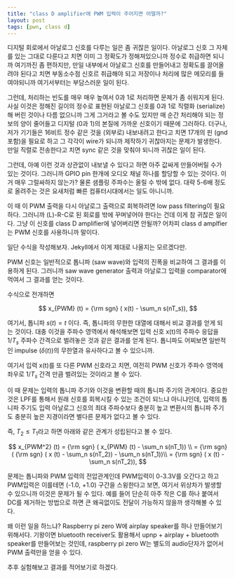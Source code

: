 ```yaml
---
title: "class D amplifier에 PWM 입력이 주어지면 어떨까?"
layout: post
tags: [pwn, class d]
---
```


디지털 회로에서 아날로그 신호를 다루는 일은 좀 귀찮은 일이다. 아날로그 신호 그 자체를 있는 그대로 다룬다고 치면 이미 그 정확도가 정해져있으니까 정수로 취급하면 되니까 여기까진 좀 편하지만, 만일 내부에서 아날로그 신호를 만들어내고 정확도를 끌어올려야 된다고 치면 부동소수점 신호르 취급해야 되고 저장이나 처리에 많은 메모리를 들여야되니까 여기서부터는 부담스러운 일이 된다. 

그런데, 처리하는 빈도를 매우 매우 높여서 0과 1로 처리하면 문제가 좀 쉬워지게 된다. 사실 이것은 정해진 길이의 정수로 표현된 아날로그 신호를 0과 1로 직렬화 (serialize)해 버린 것이나 다름 없으니까 그게 그거라고 볼 수도 있지만 매 순간 처리해야 되는 정보의 양이 줄어들고 디지털 (0과 1)의 본질에 가까운 신호이기 때문에 그러하다. 더구나, 저가 기기들은 16비트 정수 같은 것을 (외부로) 내보내려고 한다고 치면 17개의 핀 (gnd 포함)을 필요로 하고 그 각각이 wire가 되니까 제작하기 귀찮아지는 문제가 발생한다. 만일 직렬로 전송한다고 치면 sync 같은 것을 맞춰야 되니까 귀찮은 일이 된다.

그런데, 아예 이런 것과 상관없이 내보낼 수 있다고 하면 아주 값싸게 만들어버릴 수가 있는 것이다. 그러니까 GPIO pin 한개에 오디오 채널 하나를 할당할 수 있는 것이다. 이거 매우 그럴싸하지 않는가? 물론 샘플링 주파수는 올릴 수 밖에 없다. 대략 5-6배 정도로 올려주는 것은 요새처럼 빠른 컴퓨터시대에서는 일도 아니니까. 

이 때 이 PWM 출력을 다시 아날로그 출력으로 회복하려면 low pass filtering이 필요하다. 그러니까 (L)-R-C로 된 회로를 밖에 꾸며넣어야 한다는 건데 이게 참 귀찮은 일이다. 그냥 이 신호를 class D amplifier에 넣어버리면 안될까? 어차피 class d amplfier는 PWM 신호를 사용하니까 말이다.

일단 수식을 작성해보자. Jekyll에서 이게 제대로 나올지는 모르겠다만.

PWM 신호는 일반적으로 톱니파 (saw wave)와 입력의 진폭을 비교하여 그 결과를 이용하게 된다. 그러니까 saw wave generator 출력과 아날로그 입력을 comparator에 먹여서 그 결과를 얻는 것이다.

수식으로 전개하면 

$$ x_{PWM} (t) = {\rm sgn} ( x(t) - \sum_n s(nT_s)), $$

여기서, 톱니파 $s(t) = t$ 이다. 즉, 톱니파의 무한한 대열에 대해서 비교 결과를 얻게 되는 것이다. 대충 이것을 주파수 영역에서 해석해보면 입력 신호 x(t)의 주파수 응답을 $1/T_s$ 주파수 간격으로 벌려놓은 것과 같은 결과를 얻게 된다. 톱니파도 어찌보면 일반적인 impulse ($\delta (t)$)의 무한열과 유사하다고 볼 수 있으니까.

여기서 입력 x(t)를 또 다른 PWM 신호라고 치면, 여전히 PWM 신호가 주파수 영역에 좌우로 $1/T_s$ 간격 만큼 벌려있는 것이라고 볼 수 있다. 

이 때 문제는 입력의 톱니파 주기와 이것을 변환할 때의 톱니파 주기의 관계이다. 중요한 것은 LPF를 통해서 원래 신호를 회복시킬 수 있는 조건이 되느냐 아니냐인데, 입력의 톱니파 주기도 입력 아날로그 신호의 최대 주파수보다 충분히 높고 변환시의 톱니파 주기도 충분히 높은 지경이라면 별다른 문제가 없다고 볼 수 있다. 

즉, $T_2 \le T_1$라고 하면 아래와 같은 관계가 성립된다고 볼 수 있다.

$$ x_{PWM^2} (t) = {\rm sgn} ( x_{PWM} (t) - \sum_n s(nT_1)) \\ = {\rm sgn} ( {\rm sgn} ( x (t) - \sum_n s(nT_2)) - \sum_n s(nT_1))\\ 
= {\rm sgn} ( x (t) - \sum_n s(nT_2)), $$

문제는 톱니파와 PWM 입력의 전압관계인데 PWM입력이 0-3.3V를 오간다고 하고 PWM입력은 이를테면 (-1.0, +1.0) 구간을 스윙한다고 보면, 여기서 위상차가 발생할 수 있으니까 이것은 문제가 될 수 있다. 예를 들어 단순히 아주 작은 C를 하나 붙여서 DC를 제거하는 방법으로 하면 큰 왜곡없이도 전달이 가능하지 않을까 생각해볼 수 있다.

왜 이런 일을 하느냐? Raspberry pi zero W에 airplay speaker를 하나 만들어보기 위해서다. 기왕이면 bluetooth receiver도 활용해서 upnp + airplay + bluetooth speaker를 만들어보는 것인데, raspberry pi zero W는 별도의 audio단자가 없어서 PWM 출력만을 얻을 수 있다.

추후 실험해보고 결과를 적어보기로 하겠다. 